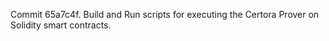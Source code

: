 Commit 65a7c4f.                    Build and Run scripts for executing the Certora Prover on Solidity smart contracts.